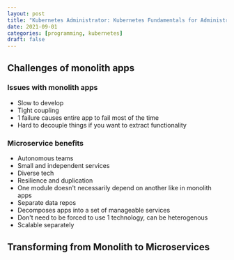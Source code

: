 ```yaml
---
layout: post
title: "Kubernetes Administrator: Kubernetes Fundamentals for Administrators"
date: 2021-09-01
categories: [programming, kubernetes]
draft: false
---
```


## Challenges of monolith apps

### Issues with monolith apps

- Slow to develop
- Tight coupling
- 1 failure causes entire app to fail most of the time
- Hard to decouple things if you want to extract functionality

### Microservice benefits

- Autonomous teams
- Small and independent services
- Diverse tech
- Resilience and duplication
- One module doesn't necessarily depend on another like in monolith apps
- Separate data repos
- Decomposes apps into a set of manageable services
- Don't need to be forced to use 1 technology, can be heterogenous
- Scalable separately

## Transforming from Monolith to Microservices

